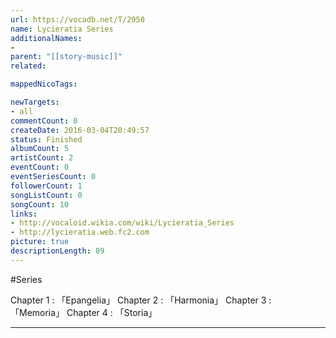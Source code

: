 ```yaml
---
url: https://vocadb.net/T/2950
name: Lycieratia Series
additionalNames: 
- 
parent: "[[story-music]]"
related:

mappedNicoTags:

newTargets:
- all
commentCount: 0
createDate: 2016-03-04T20:49:57
status: Finished
albumCount: 5
artistCount: 2
eventCount: 0
eventSeriesCount: 0
followerCount: 1
songListCount: 0
songCount: 10
links: 
- http://vocaloid.wikia.com/wiki/Lycieratia_Series
- http://lycieratia.web.fc2.com
picture: true
descriptionLength: 89
---
```


#Series

Chapter 1 : 「Epangelia」
Chapter 2 : 「Harmonia」
Chapter 3 : 「Memoria」
Chapter 4 : 「Storia」

---

